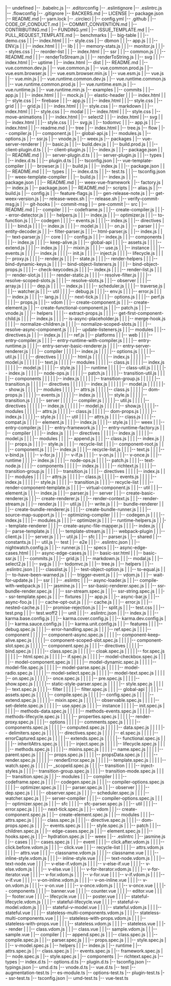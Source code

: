 |-- undefined
    |-- .babelrc.js
    |-- .editorconfig
    |-- .eslintignore
    |-- .eslintrc.js
    |-- .flowconfig
    |-- .gitignore
    |-- BACKERS.md
    |-- LICENSE
    |-- package.json
    |-- README.md
    |-- yarn.lock
    |-- .circleci
    |   |-- config.yml
    |-- .github
    |   |-- CODE_OF_CONDUCT.md
    |   |-- COMMIT_CONVENTION.md
    |   |-- CONTRIBUTING.md
    |   |-- FUNDING.yml
    |   |-- ISSUE_TEMPLATE.md
    |   |-- PULL_REQUEST_TEMPLATE.md
    |-- benchmarks
    |   |-- big-table
    |   |   |-- demo.css
    |   |   |-- index.html
    |   |   |-- style.css
    |   |-- dbmon
    |   |   |-- app.js
    |   |   |-- ENV.js
    |   |   |-- index.html
    |   |   |-- lib
    |   |       |-- memory-stats.js
    |   |       |-- monitor.js
    |   |       |-- styles.css
    |   |-- reorder-list
    |   |   |-- index.html
    |   |-- ssr
    |   |   |-- common.js
    |   |   |-- README.md
    |   |   |-- renderToStream.js
    |   |   |-- renderToString.js
    |   |-- svg
    |   |   |-- index.html
    |   |-- uptime
    |       |-- index.html
    |-- dist
    |   |-- README.md
    |   |-- vue.common.dev.js
    |   |-- vue.common.js
    |   |-- vue.common.prod.js
    |   |-- vue.esm.browser.js
    |   |-- vue.esm.browser.min.js
    |   |-- vue.esm.js
    |   |-- vue.js
    |   |-- vue.min.js
    |   |-- vue.runtime.common.dev.js
    |   |-- vue.runtime.common.js
    |   |-- vue.runtime.common.prod.js
    |   |-- vue.runtime.esm.js
    |   |-- vue.runtime.js
    |   |-- vue.runtime.min.js
    |-- examples
    |   |-- commits
    |   |   |-- app.js
    |   |   |-- index.html
    |   |   |-- mock.js
    |   |-- elastic-header
    |   |   |-- index.html
    |   |   |-- style.css
    |   |-- firebase
    |   |   |-- app.js
    |   |   |-- index.html
    |   |   |-- style.css
    |   |-- grid
    |   |   |-- grid.js
    |   |   |-- index.html
    |   |   |-- style.css
    |   |-- markdown
    |   |   |-- index.html
    |   |   |-- style.css
    |   |-- modal
    |   |   |-- index.html
    |   |   |-- style.css
    |   |-- move-animations
    |   |   |-- index.html
    |   |-- select2
    |   |   |-- index.html
    |   |-- svg
    |   |   |-- index.html
    |   |   |-- style.css
    |   |   |-- svg.js
    |   |-- todomvc
    |   |   |-- app.js
    |   |   |-- index.html
    |   |   |-- readme.md
    |   |-- tree
    |       |-- index.html
    |       |-- tree.js
    |-- flow
    |   |-- compiler.js
    |   |-- component.js
    |   |-- global-api.js
    |   |-- modules.js
    |   |-- options.js
    |   |-- ssr.js
    |   |-- vnode.js
    |   |-- weex.js
    |-- packages
    |   |-- vue-server-renderer
    |   |   |-- basic.js
    |   |   |-- build.dev.js
    |   |   |-- build.prod.js
    |   |   |-- client-plugin.d.ts
    |   |   |-- client-plugin.js
    |   |   |-- index.js
    |   |   |-- package.json
    |   |   |-- README.md
    |   |   |-- server-plugin.d.ts
    |   |   |-- server-plugin.js
    |   |   |-- types
    |   |       |-- index.d.ts
    |   |       |-- plugin.d.ts
    |   |       |-- tsconfig.json
    |   |-- vue-template-compiler
    |   |   |-- browser.js
    |   |   |-- build.js
    |   |   |-- index.js
    |   |   |-- package.json
    |   |   |-- README.md
    |   |   |-- types
    |   |       |-- index.d.ts
    |   |       |-- test.ts
    |   |       |-- tsconfig.json
    |   |-- weex-template-compiler
    |   |   |-- build.js
    |   |   |-- index.js
    |   |   |-- package.json
    |   |   |-- README.md
    |   |-- weex-vue-framework
    |       |-- factory.js
    |       |-- index.js
    |       |-- package.json
    |       |-- README.md
    |-- scripts
    |   |-- alias.js
    |   |-- build.js
    |   |-- config.js
    |   |-- feature-flags.js
    |   |-- gen-release-note.js
    |   |-- get-weex-version.js
    |   |-- release-weex.sh
    |   |-- release.sh
    |   |-- verify-commit-msg.js
    |   |-- git-hooks
    |       |-- commit-msg
    |       |-- pre-commit
    |-- src
    |   |-- README.md
    |   |-- compiler
    |   |   |-- codeframe.js
    |   |   |-- create-compiler.js
    |   |   |-- error-detector.js
    |   |   |-- helpers.js
    |   |   |-- index.js
    |   |   |-- optimizer.js
    |   |   |-- to-function.js
    |   |   |-- codegen
    |   |   |   |-- events.js
    |   |   |   |-- index.js
    |   |   |-- directives
    |   |   |   |-- bind.js
    |   |   |   |-- index.js
    |   |   |   |-- model.js
    |   |   |   |-- on.js
    |   |   |-- parser
    |   |       |-- entity-decoder.js
    |   |       |-- filter-parser.js
    |   |       |-- html-parser.js
    |   |       |-- index.js
    |   |       |-- text-parser.js
    |   |-- core
    |   |   |-- config.js
    |   |   |-- index.js
    |   |   |-- components
    |   |   |   |-- index.js
    |   |   |   |-- keep-alive.js
    |   |   |-- global-api
    |   |   |   |-- assets.js
    |   |   |   |-- extend.js
    |   |   |   |-- index.js
    |   |   |   |-- mixin.js
    |   |   |   |-- use.js
    |   |   |-- instance
    |   |   |   |-- events.js
    |   |   |   |-- index.js
    |   |   |   |-- init.js
    |   |   |   |-- inject.js
    |   |   |   |-- lifecycle.js
    |   |   |   |-- proxy.js
    |   |   |   |-- render.js
    |   |   |   |-- state.js
    |   |   |   |-- render-helpers
    |   |   |       |-- bind-dynamic-keys.js
    |   |   |       |-- bind-object-listeners.js
    |   |   |       |-- bind-object-props.js
    |   |   |       |-- check-keycodes.js
    |   |   |       |-- index.js
    |   |   |       |-- render-list.js
    |   |   |       |-- render-slot.js
    |   |   |       |-- render-static.js
    |   |   |       |-- resolve-filter.js
    |   |   |       |-- resolve-scoped-slots.js
    |   |   |       |-- resolve-slots.js
    |   |   |-- observer
    |   |   |   |-- array.js
    |   |   |   |-- dep.js
    |   |   |   |-- index.js
    |   |   |   |-- scheduler.js
    |   |   |   |-- traverse.js
    |   |   |   |-- watcher.js
    |   |   |-- util
    |   |   |   |-- debug.js
    |   |   |   |-- env.js
    |   |   |   |-- error.js
    |   |   |   |-- index.js
    |   |   |   |-- lang.js
    |   |   |   |-- next-tick.js
    |   |   |   |-- options.js
    |   |   |   |-- perf.js
    |   |   |   |-- props.js
    |   |   |-- vdom
    |   |       |-- create-component.js
    |   |       |-- create-element.js
    |   |       |-- create-functional-component.js
    |   |       |-- patch.js
    |   |       |-- vnode.js
    |   |       |-- helpers
    |   |       |   |-- extract-props.js
    |   |       |   |-- get-first-component-child.js
    |   |       |   |-- index.js
    |   |       |   |-- is-async-placeholder.js
    |   |       |   |-- merge-hook.js
    |   |       |   |-- normalize-children.js
    |   |       |   |-- normalize-scoped-slots.js
    |   |       |   |-- resolve-async-component.js
    |   |       |   |-- update-listeners.js
    |   |       |-- modules
    |   |           |-- directives.js
    |   |           |-- index.js
    |   |           |-- ref.js
    |   |-- platforms
    |   |   |-- web
    |   |   |   |-- entry-compiler.js
    |   |   |   |-- entry-runtime-with-compiler.js
    |   |   |   |-- entry-runtime.js
    |   |   |   |-- entry-server-basic-renderer.js
    |   |   |   |-- entry-server-renderer.js
    |   |   |   |-- compiler
    |   |   |   |   |-- index.js
    |   |   |   |   |-- options.js
    |   |   |   |   |-- util.js
    |   |   |   |   |-- directives
    |   |   |   |   |   |-- html.js
    |   |   |   |   |   |-- index.js
    |   |   |   |   |   |-- model.js
    |   |   |   |   |   |-- text.js
    |   |   |   |   |-- modules
    |   |   |   |       |-- class.js
    |   |   |   |       |-- index.js
    |   |   |   |       |-- model.js
    |   |   |   |       |-- style.js
    |   |   |   |-- runtime
    |   |   |   |   |-- class-util.js
    |   |   |   |   |-- index.js
    |   |   |   |   |-- node-ops.js
    |   |   |   |   |-- patch.js
    |   |   |   |   |-- transition-util.js
    |   |   |   |   |-- components
    |   |   |   |   |   |-- index.js
    |   |   |   |   |   |-- transition-group.js
    |   |   |   |   |   |-- transition.js
    |   |   |   |   |-- directives
    |   |   |   |   |   |-- index.js
    |   |   |   |   |   |-- model.js
    |   |   |   |   |   |-- show.js
    |   |   |   |   |-- modules
    |   |   |   |       |-- attrs.js
    |   |   |   |       |-- class.js
    |   |   |   |       |-- dom-props.js
    |   |   |   |       |-- events.js
    |   |   |   |       |-- index.js
    |   |   |   |       |-- style.js
    |   |   |   |       |-- transition.js
    |   |   |   |-- server
    |   |   |   |   |-- compiler.js
    |   |   |   |   |-- util.js
    |   |   |   |   |-- directives
    |   |   |   |   |   |-- index.js
    |   |   |   |   |   |-- model.js
    |   |   |   |   |   |-- show.js
    |   |   |   |   |-- modules
    |   |   |   |       |-- attrs.js
    |   |   |   |       |-- class.js
    |   |   |   |       |-- dom-props.js
    |   |   |   |       |-- index.js
    |   |   |   |       |-- style.js
    |   |   |   |-- util
    |   |   |       |-- attrs.js
    |   |   |       |-- class.js
    |   |   |       |-- compat.js
    |   |   |       |-- element.js
    |   |   |       |-- index.js
    |   |   |       |-- style.js
    |   |   |-- weex
    |   |       |-- entry-compiler.js
    |   |       |-- entry-framework.js
    |   |       |-- entry-runtime-factory.js
    |   |       |-- compiler
    |   |       |   |-- index.js
    |   |       |   |-- directives
    |   |       |   |   |-- index.js
    |   |       |   |   |-- model.js
    |   |       |   |-- modules
    |   |       |       |-- append.js
    |   |       |       |-- class.js
    |   |       |       |-- index.js
    |   |       |       |-- props.js
    |   |       |       |-- style.js
    |   |       |       |-- recycle-list
    |   |       |           |-- component-root.js
    |   |       |           |-- component.js
    |   |       |           |-- index.js
    |   |       |           |-- recycle-list.js
    |   |       |           |-- text.js
    |   |       |           |-- v-bind.js
    |   |       |           |-- v-for.js
    |   |       |           |-- v-if.js
    |   |       |           |-- v-on.js
    |   |       |           |-- v-once.js
    |   |       |-- runtime
    |   |       |   |-- index.js
    |   |       |   |-- node-ops.js
    |   |       |   |-- patch.js
    |   |       |   |-- text-node.js
    |   |       |   |-- components
    |   |       |   |   |-- index.js
    |   |       |   |   |-- richtext.js
    |   |       |   |   |-- transition-group.js
    |   |       |   |   |-- transition.js
    |   |       |   |-- directives
    |   |       |   |   |-- index.js
    |   |       |   |-- modules
    |   |       |   |   |-- attrs.js
    |   |       |   |   |-- class.js
    |   |       |   |   |-- events.js
    |   |       |   |   |-- index.js
    |   |       |   |   |-- style.js
    |   |       |   |   |-- transition.js
    |   |       |   |-- recycle-list
    |   |       |       |-- render-component-template.js
    |   |       |       |-- virtual-component.js
    |   |       |-- util
    |   |           |-- element.js
    |   |           |-- index.js
    |   |           |-- parser.js
    |   |-- server
    |   |   |-- create-basic-renderer.js
    |   |   |-- create-renderer.js
    |   |   |-- render-context.js
    |   |   |-- render-stream.js
    |   |   |-- render.js
    |   |   |-- util.js
    |   |   |-- write.js
    |   |   |-- bundle-renderer
    |   |   |   |-- create-bundle-renderer.js
    |   |   |   |-- create-bundle-runner.js
    |   |   |   |-- source-map-support.js
    |   |   |-- optimizing-compiler
    |   |   |   |-- codegen.js
    |   |   |   |-- index.js
    |   |   |   |-- modules.js
    |   |   |   |-- optimizer.js
    |   |   |   |-- runtime-helpers.js
    |   |   |-- template-renderer
    |   |   |   |-- create-async-file-mapper.js
    |   |   |   |-- index.js
    |   |   |   |-- parse-template.js
    |   |   |   |-- template-stream.js
    |   |   |-- webpack-plugin
    |   |       |-- client.js
    |   |       |-- server.js
    |   |       |-- util.js
    |   |-- sfc
    |   |   |-- parser.js
    |   |-- shared
    |       |-- constants.js
    |       |-- util.js
    |-- test
    |   |-- e2e
    |   |   |-- .eslintrc.json
    |   |   |-- nightwatch.config.js
    |   |   |-- runner.js
    |   |   |-- specs
    |   |       |-- async-edge-cases.html
    |   |       |-- async-edge-cases.js
    |   |       |-- basic-ssr.html
    |   |       |-- basic-ssr.js
    |   |       |-- commits.js
    |   |       |-- grid.js
    |   |       |-- markdown.js
    |   |       |-- modal.js
    |   |       |-- select2.js
    |   |       |-- svg.js
    |   |       |-- todomvc.js
    |   |       |-- tree.js
    |   |-- helpers
    |   |   |-- .eslintrc.json
    |   |   |-- classlist.js
    |   |   |-- test-object-option.js
    |   |   |-- to-equal.js
    |   |   |-- to-have-been-warned.js
    |   |   |-- trigger-event.js
    |   |   |-- vdom.js
    |   |   |-- wait-for-update.js
    |   |-- ssr
    |   |   |-- .eslintrc
    |   |   |-- async-loader.js
    |   |   |-- compile-with-webpack.js
    |   |   |-- jasmine.js
    |   |   |-- ssr-basic-renderer.spec.js
    |   |   |-- ssr-bundle-render.spec.js
    |   |   |-- ssr-stream.spec.js
    |   |   |-- ssr-string.spec.js
    |   |   |-- ssr-template.spec.js
    |   |   |-- fixtures
    |   |       |-- app.js
    |   |       |-- async-bar.js
    |   |       |-- async-foo.js
    |   |       |-- cache-opt-out.js
    |   |       |-- cache.js
    |   |       |-- error.js
    |   |       |-- nested-cache.js
    |   |       |-- promise-rejection.js
    |   |       |-- split.js
    |   |       |-- test.css
    |   |       |-- test.png
    |   |       |-- test.woff2
    |   |-- unit
    |   |   |-- .eslintrc.json
    |   |   |-- index.js
    |   |   |-- karma.base.config.js
    |   |   |-- karma.cover.config.js
    |   |   |-- karma.dev.config.js
    |   |   |-- karma.sauce.config.js
    |   |   |-- karma.unit.config.js
    |   |   |-- features
    |   |   |   |-- debug.spec.js
    |   |   |   |-- error-handling.spec.js
    |   |   |   |-- ref.spec.js
    |   |   |   |-- component
    |   |   |   |   |-- component-async.spec.js
    |   |   |   |   |-- component-keep-alive.spec.js
    |   |   |   |   |-- component-scoped-slot.spec.js
    |   |   |   |   |-- component-slot.spec.js
    |   |   |   |   |-- component.spec.js
    |   |   |   |-- directives
    |   |   |   |   |-- bind.spec.js
    |   |   |   |   |-- class.spec.js
    |   |   |   |   |-- cloak.spec.js
    |   |   |   |   |-- for.spec.js
    |   |   |   |   |-- html.spec.js
    |   |   |   |   |-- if.spec.js
    |   |   |   |   |-- model-checkbox.spec.js
    |   |   |   |   |-- model-component.spec.js
    |   |   |   |   |-- model-dynamic.spec.js
    |   |   |   |   |-- model-file.spec.js
    |   |   |   |   |-- model-parse.spec.js
    |   |   |   |   |-- model-radio.spec.js
    |   |   |   |   |-- model-select.spec.js
    |   |   |   |   |-- model-text.spec.js
    |   |   |   |   |-- on.spec.js
    |   |   |   |   |-- once.spec.js
    |   |   |   |   |-- pre.spec.js
    |   |   |   |   |-- show.spec.js
    |   |   |   |   |-- static-style-parser.spec.js
    |   |   |   |   |-- style.spec.js
    |   |   |   |   |-- text.spec.js
    |   |   |   |-- filter
    |   |   |   |   |-- filter.spec.js
    |   |   |   |-- global-api
    |   |   |   |   |-- assets.spec.js
    |   |   |   |   |-- compile.spec.js
    |   |   |   |   |-- config.spec.js
    |   |   |   |   |-- extend.spec.js
    |   |   |   |   |-- mixin.spec.js
    |   |   |   |   |-- observable.spec.js
    |   |   |   |   |-- set-delete.spec.js
    |   |   |   |   |-- use.spec.js
    |   |   |   |-- instance
    |   |   |   |   |-- init.spec.js
    |   |   |   |   |-- methods-data.spec.js
    |   |   |   |   |-- methods-events.spec.js
    |   |   |   |   |-- methods-lifecycle.spec.js
    |   |   |   |   |-- properties.spec.js
    |   |   |   |   |-- render-proxy.spec.js
    |   |   |   |-- options
    |   |   |   |   |-- comments.spec.js
    |   |   |   |   |-- components.spec.js
    |   |   |   |   |-- computed.spec.js
    |   |   |   |   |-- data.spec.js
    |   |   |   |   |-- delimiters.spec.js
    |   |   |   |   |-- directives.spec.js
    |   |   |   |   |-- el.spec.js
    |   |   |   |   |-- errorCaptured.spec.js
    |   |   |   |   |-- extends.spec.js
    |   |   |   |   |-- functional.spec.js
    |   |   |   |   |-- inheritAttrs.spec.js
    |   |   |   |   |-- inject.spec.js
    |   |   |   |   |-- lifecycle.spec.js
    |   |   |   |   |-- methods.spec.js
    |   |   |   |   |-- mixins.spec.js
    |   |   |   |   |-- name.spec.js
    |   |   |   |   |-- parent.spec.js
    |   |   |   |   |-- props.spec.js
    |   |   |   |   |-- propsData.spec.js
    |   |   |   |   |-- render.spec.js
    |   |   |   |   |-- renderError.spec.js
    |   |   |   |   |-- template.spec.js
    |   |   |   |   |-- watch.spec.js
    |   |   |   |   |-- _scopeId.spec.js
    |   |   |   |-- transition
    |   |   |       |-- inject-styles.js
    |   |   |       |-- transition-group.spec.js
    |   |   |       |-- transition-mode.spec.js
    |   |   |       |-- transition.spec.js
    |   |   |-- modules
    |   |       |-- compiler
    |   |       |   |-- codeframe.spec.js
    |   |       |   |-- codegen.spec.js
    |   |       |   |-- compiler-options.spec.js
    |   |       |   |-- optimizer.spec.js
    |   |       |   |-- parser.spec.js
    |   |       |-- observer
    |   |       |   |-- dep.spec.js
    |   |       |   |-- observer.spec.js
    |   |       |   |-- scheduler.spec.js
    |   |       |   |-- watcher.spec.js
    |   |       |-- server-compiler
    |   |       |   |-- compiler-options.spec.js
    |   |       |   |-- optimizer.spec.js
    |   |       |-- sfc
    |   |       |   |-- sfc-parser.spec.js
    |   |       |-- util
    |   |       |   |-- error.spec.js
    |   |       |   |-- next-tick.spec.js
    |   |       |-- vdom
    |   |           |-- create-component.spec.js
    |   |           |-- create-element.spec.js
    |   |           |-- modules
    |   |           |   |-- attrs.spec.js
    |   |           |   |-- class.spec.js
    |   |           |   |-- directive.spec.js
    |   |           |   |-- dom-props.spec.js
    |   |           |   |-- events.spec.js
    |   |           |   |-- style.spec.js
    |   |           |-- patch
    |   |               |-- children.spec.js
    |   |               |-- edge-cases.spec.js
    |   |               |-- element.spec.js
    |   |               |-- hooks.spec.js
    |   |               |-- hydration.spec.js
    |   |-- weex
    |       |-- .eslintrc
    |       |-- jasmine.js
    |       |-- cases
    |       |   |-- cases.spec.js
    |       |   |-- event
    |       |   |   |-- click.after.vdom.js
    |       |   |   |-- click.before.vdom.js
    |       |   |   |-- click.vue
    |       |   |-- recycle-list
    |       |   |   |-- attrs.vdom.js
    |       |   |   |-- attrs.vue
    |       |   |   |-- classname.vdom.js
    |       |   |   |-- classname.vue
    |       |   |   |-- inline-style.vdom.js
    |       |   |   |-- inline-style.vue
    |       |   |   |-- text-node.vdom.js
    |       |   |   |-- text-node.vue
    |       |   |   |-- v-else-if.vdom.js
    |       |   |   |-- v-else-if.vue
    |       |   |   |-- v-else.vdom.js
    |       |   |   |-- v-else.vue
    |       |   |   |-- v-for-iterator.vdom.js
    |       |   |   |-- v-for-iterator.vue
    |       |   |   |-- v-for.vdom.js
    |       |   |   |-- v-for.vue
    |       |   |   |-- v-if.vdom.js
    |       |   |   |-- v-if.vue
    |       |   |   |-- v-on-inline.vdom.js
    |       |   |   |-- v-on-inline.vue
    |       |   |   |-- v-on.vdom.js
    |       |   |   |-- v-on.vue
    |       |   |   |-- v-once.vdom.js
    |       |   |   |-- v-once.vue
    |       |   |   |-- components
    |       |   |       |-- banner.vue
    |       |   |       |-- counter.vue
    |       |   |       |-- editor.vue
    |       |   |       |-- footer.vue
    |       |   |       |-- lifecycle.vue
    |       |   |       |-- poster.vue
    |       |   |       |-- stateful-lifecycle.vdom.js
    |       |   |       |-- stateful-lifecycle.vue
    |       |   |       |-- stateful-v-model.vdom.js
    |       |   |       |-- stateful-v-model.vue
    |       |   |       |-- stateful.vdom.js
    |       |   |       |-- stateful.vue
    |       |   |       |-- stateless-multi-components.vdom.js
    |       |   |       |-- stateless-multi-components.vue
    |       |   |       |-- stateless-with-props.vdom.js
    |       |   |       |-- stateless-with-props.vue
    |       |   |       |-- stateless.vdom.js
    |       |   |       |-- stateless.vue
    |       |   |-- render
    |       |       |-- class.vdom.js
    |       |       |-- class.vue
    |       |       |-- sample.vdom.js
    |       |       |-- sample.vue
    |       |-- compiler
    |       |   |-- append.spec.js
    |       |   |-- class.spec.js
    |       |   |-- compile.spec.js
    |       |   |-- parser.spec.js
    |       |   |-- props.spec.js
    |       |   |-- style.spec.js
    |       |   |-- v-model.spec.js
    |       |-- helpers
    |       |   |-- index.js
    |       |-- runtime
    |           |-- attrs.spec.js
    |           |-- class.spec.js
    |           |-- events.spec.js
    |           |-- framework.spec.js
    |           |-- node.spec.js
    |           |-- style.spec.js
    |           |-- components
    |               |-- richtext.spec.js
    |-- types
        |-- index.d.ts
        |-- options.d.ts
        |-- plugin.d.ts
        |-- tsconfig.json
        |-- typings.json
        |-- umd.d.ts
        |-- vnode.d.ts
        |-- vue.d.ts
        |-- test
            |-- augmentation-test.ts
            |-- es-module.ts
            |-- options-test.ts
            |-- plugin-test.ts
            |-- ssr-test.ts
            |-- tsconfig.json
            |-- umd-test.ts
            |-- vue-test.ts
